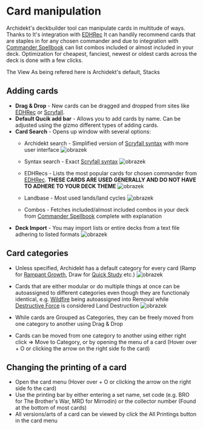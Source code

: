 # Card manipulation

Archidekt's deckbuilder tool can manipulate cards in multitude of ways. Thanks to It's integration with [EDHRec](https://edhrec.com/) It can handily recommend cards that are staples in for any chosen commander and due to integration with [Commander Spellbook](https://github.com/VitezslavMusil/PDO/blob/main/card_manipulation.md) can list combos included or almost included in your deck. Optimization for cheapest, fanciest, newest or oldest cards across the deck is done with a few clicks.

The View As being refered here is Archidekt's default, Stacks

## Adding cards
- **Drag & Drop** - New cards can be dragged and dropped from sites like [EDHRec](https://edhrec.com/) or [Scryfall](https://scryfall.com/).
- **Default Qucik add bar** - Allows you to add cards by name. Can be adjusted using the gizmo different types of adding cards.
- **Card Search** - Opens up window with several options:
  - Archidekt search - Simplified version of [Scryfall syntax](https://scryfall.com/docs/syntax) with more user interface
![obrazek](https://github.com/user-attachments/assets/9fd65658-d97f-4760-8b22-fd094463fac9)

  - Syntax search - Exact [Scryfall syntax](https://scryfall.com/docs/syntax)
![obrazek](https://github.com/user-attachments/assets/ff743457-7ea7-4c9e-bded-07a263fa7f1c)

  - EDHRecs - Lists the most popular cards for chosen commander from [EDHRec](https://edhrec.com/). **THESE CARDS ARE USED GENERALLY AND DO NOT HAVE TO ADHERE TO YOUR DECK THEME**
![obrazek](https://github.com/user-attachments/assets/465a58e6-38c1-4c53-8168-14b4f16819f8)

  - Landbase - Most used lands/land cycles
![obrazek](https://github.com/user-attachments/assets/f6f33c36-e08a-4476-bc2f-ab079be8e6de)

  - Combos - Fetches included/almost included combos in your deck from [Commander Spellbook](https://github.com/VitezslavMusil/PDO/blob/main/card_manipulation.md) complete with explanation
 - **Deck Import** - You may import lists or entire decks from a text file adhering to listed formats
![obrazek](https://github.com/user-attachments/assets/2891d513-6b70-4d74-8a06-c506bc7b1c42)

## Card categories
- Unless specified, Archidekt has a default category for every card (Ramp for [Rampant Growth](https://scryfall.com/card/dsc/193/rampant-growth), Draw for [Quick Study](https://scryfall.com/card/fdn/513/quick-study) etc.)
![obrazek](https://github.com/user-attachments/assets/78e44f68-08fe-49db-b0cb-cf8baa2446f4)

- Cards that are either modular or do multiple things at once can be autoassigned to different categories even though they are functionaly identical, e.g. [Wildfire](https://scryfall.com/card/mm2/134/wildfire) being autoassigned into Removal while [Destructive Force](https://scryfall.com/card/m11/133/destructive-force) is considered Land Destruction
![obrazek](https://github.com/user-attachments/assets/df62acf7-6e4a-462a-95cc-0f78a7e27684)

- While cards are Grouped as Categories, they can be freely moved from one category to another using Drag & Drop
- Cards can be moved from one category to another using either right click => Move to Category, or by opening the menu of a card (Hover over + O or clicking the arrow on the right side fo the card)

## Changing the printing of a card
- Open the card menu (Hover over + O or clicking the arrow on the right side fo the card)
- Use the printing bar by either entering a set name, set code (e.g. BRO for The Brother's War, MRD for Mirrodin) or the collector number (Found at the bottom of most cards)
- All versions/arts of a card can be viewed by click the All Printings button in the card menu
